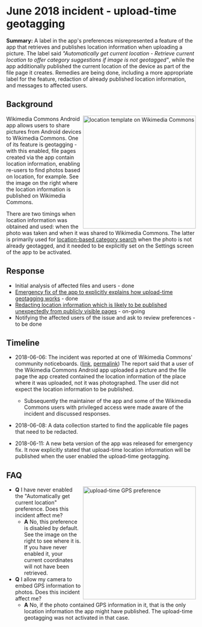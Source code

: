 # June 2018 incident - upload-time geotagging

**Summary:** A label in the app's preferences misrepresented a feature of the app that retrieves and publishes location information when uploading a picture. The label said _"Automatically get current location - Retrieve current location to offer category suggestions if image is not geotagged"_, while the app additionally published the current location of the device as part of the file page it creates. Remedies are being done, including a more appropriate label for the feature, redaction of already published location information, and messages to affected users.

## Background

<img src="https://raw.githubusercontent.com/wiki/commons-app/apps-android-commons/screenshot-commons-location-template.png" alt="location template on Wikimedia Commons" align="right" width=300/>
Wikimedia Commons Android app allows users to share pictures from Android devices to Wikimedia Commons. One of its feature is geotagging - with this enabled, file pages created via the app contain location information, enabling re-users to find photos based on location, for example. See the image on the right where the location information is published on Wikimedia Commons.

There are two timings when location information was obtained and used: when the photo was taken and when it was shared to Wikimedia Commons.  The latter is primarily used for [location-based category search](https://github.com/commons-app/apps-android-commons/wiki/Location-based-category-search) when the photo is not already geotagged, and it needed to be explicitly set on the Settings screen of the app to be activated.

## Response

* Initial analysis of affected files and users - done
* [Emergency fix of the app to explicitly explains how upload-time geotagging works](https://github.com/commons-app/apps-android-commons/issues/1599) - done
* [Redacting location information which is likely to be published unexpectedly from publicly visible pages](https://github.com/commons-app/apps-android-commons/issues/1613) - on-going
* Notifying the affected users of the issue and ask to review preferences - to be done

## Timeline

* 2018-06-06: The incident was reported at one of Wikimedia Commons' community noticeboards. ([link](https://commons.wikimedia.org/wiki/Commons:Village_pump#Warning!_Mobile_uploads_are_getting_the_wrong_location!), [permalink](https://commons.wikimedia.org/w/index.php?title=Commons:Village_pump&oldid=305139407#Warning!_Mobile_uploads_are_getting_the_wrong_location!)) The report said that a user of the Wikimedia Commons Android app uploaded a picture and the file page the app created contained the location information of the place where it was uploaded, not it was photographed. The user did not expect the location information to be published.

  * Subsequently the maintainer of the app and some of the Wikimedia Commons users with privileged access were made aware of the incident and discussed responses.

* 2018-06-08: A data collection started to find the applicable file pages that need to be redacted.
* 2018-06-11: A new beta version of the app was released for emergency fix. It now explicitly stated that upload-time location information will be published when the user enabled the upload-time geotagging.

## FAQ
<img src="https://raw.githubusercontent.com/wiki/commons-app/apps-android-commons/screenshot-gps.png" alt="upload-time GPS preference" width=300 align="right"/>

* **Q** I have never enabled the "Automatically get current location" preference. Does this incident affect me?
  * **A** No, this preference is disabled by default. See the image on the right to see where it is. If you have never enabled it, your current coordinates will not have been retrieved.
* **Q** I allow my camera to embed GPS information to photos. Does this incident affect me?
  * **A** No, if the photo contained GPS information in it, that is the only location information the app might have published. The upload-time geotagging was not activated in that case.